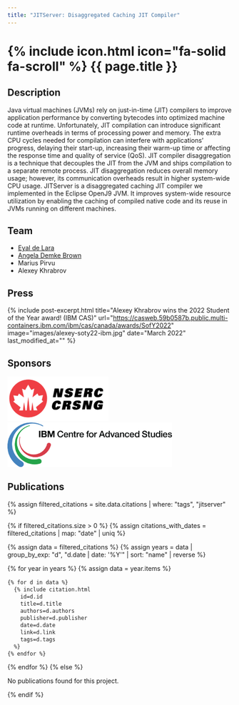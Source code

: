 ```yaml
---
title: "JITServer: Disaggregated Caching JIT Compiler"
---
```


# {% include icon.html icon="fa-solid fa-scroll" %} {{ page.title }}

## Description
Java virtual machines (JVMs) rely on just-in-time (JIT) compilers to improve application performance by converting bytecodes into optimized machine code at runtime. Unfortunately, JIT compilation can introduce significant runtime overheads in terms of processing power and memory. The extra CPU cycles needed for compilation can interfere with applications’ progress, delaying their start-up, increasing their warm-up time or affecting the response time and quality of service (QoS). JIT compiler disaggregation is a technique that decouples the JIT from the JVM and ships compilation to a separate remote process. JIT disaggregation reduces overall memory usage; however, its communication overheads result in higher system-wide CPU usage. JITServer is a disaggregated caching JIT compiler we implemented in the Eclipse OpenJ9 JVM. It improves system-wide resource utilization by enabling the caching of compiled native code and its reuse in JVMs running on different machines.
 

## Team
- [Eyal de Lara](https://www.cs.toronto.edu/~delara)
- [Angela Demke Brown](https://www.cs.toronto.edu/~demke)
- Marius Pirvu
- Alexey Khrabrov

## Press

{% include post-excerpt.html title="Alexey Khrabrov wins the 2022 Student of the Year award! (IBM CAS)" url="https://casweb.59b0587b.public.multi-containers.ibm.com/ibm/cas/canada/awards/SofY2022" image="images/alexey-soty22-ibm.jpg" date="March 2022" last_modified_at="" %}


## Sponsors
<div align="left" id="banner">
    <div class="inline-block">
        <img src ="/images/nserc.jpg" height="100px">
    </div>
    <div class="inline-block">
        <img src ="/images/ibm-advanced-studies.png" height="100px">
    </div>
</div>


## Publications

{% assign filtered_citations = site.data.citations | where: "tags", "jitserver" %}

{% if filtered_citations.size > 0 %}
  {% assign citations_with_dates = filtered_citations | map: "date" | uniq %}

  {% assign data = filtered_citations %}
  {% assign years = data | group_by_exp: "d", "d.date | date: '%Y'" | sort: "name" | reverse %}

  {% for year in years %}
    {% assign data = year.items %}

    {% for d in data %}
      {% include citation.html
        id=d.id
        title=d.title
        authors=d.authors
        publisher=d.publisher
        date=d.date
        link=d.link
        tags=d.tags
      %}
    {% endfor %}
  {% endfor %}
{% else %}
  <p>No publications found for this project.</p>
{% endif %}
